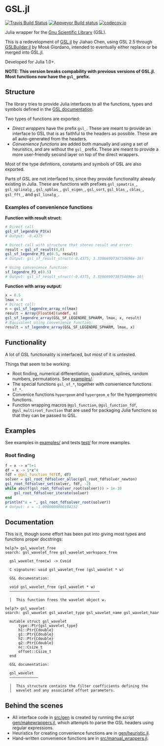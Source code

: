 GSL.jl
======

[![Travis Build Status](https://travis-ci.org/JuliaMath/GSL.jl.svg?branch=master)](https://travis-ci.org/JuliaMath/GSL.jl)
[![Appveyor Build status](https://ci.appveyor.com/api/projects/status/7049flml50cs65mu/branch/master?svg=true)](https://ci.appveyor.com/project/simonbyrne/gsl-jl/branch/master)
[![codecov.io](http://codecov.io/github/JuliaMath/GSL.jl/coverage.svg?branch=master)](http://codecov.io/github/JuliaMath/GSL.jl?branch=master)

Julia wrapper for the [Gnu Scientific
Library](https://www.gnu.org/software/gsl/doc/html/index.html) (GSL).

This is a redevelopment of [GSL.jl](https://github.com/JuliaMath/GSL.jl) by Jiahao Chen,
using GSL 2.5 through [GSLBuilder.jl](https://github.com/giordano/GSLBuilder.jl) by Mosè
Giordano, intended to eventually either replace or be merged into GSL.jl.

Developed for Julia 1.0+.

**NOTE: This version breaks compability with previous versions of GSL.jl. Most functions now have the `gsl_` prefix.**

## Structure

The library tries to provide Julia interfaces to all the functions, types and symbols
defined in the [GSL
documentation](https://www.gnu.org/software/gsl/doc/html/index.html). 

Two types of functions are exported:
- _Direct wrappers_ have the prefix `gsl_`. These are meant to provide an interface to GSL that is as faithful to the headers as possible. These are all auto-generated from the headers.
- _Convenience functions_ are added both manually and using a set of heuristics, and are without the `gsl_` prefix. These are meant to provide a more user-friendly second layer on top of the direct wrappers.

Most of the type defintions, constants and symbols of GSL are also exported.

Parts of GSL are not interfaced to, since they provide functionality already existing in
Julia. These are functions with prefixes `gsl_spmatrix_`, `gsl_splinalg_`, `gsl_spblas_`,
`gsl_eigen_`, `gsl_sort`, `gsl_blas_`,
`cblas_`, `gsl_fft_`, and `gsl_linalg_`.

### Examples of convenience functions

**Function with result struct:**
```julia
# Direct call
gsl_sf_legendre_P3(x)
# Output: -0.4375

# Direct call with structure that stores result and error:
result = gsl_sf_result(0,0)
gsl_sf_legendre_P3_e(0.5, result)
# Output: gsl_sf_result_struct(-0.4375, 3.3306690738754696e-16)

# Using convenience function:
sf_legendre_P3_e(0.5)
# Output: gsl_sf_result_struct(-0.4375, 3.3306690738754696e-16)
```

**Function with array output:**
```julia
x = 0.5
lmax = 4
# Direct call:
n = gsl_sf_legendre_array_n(lmax)
result = Array{Float64}(undef, n)
gsl_sf_legendre_array(GSL_SF_LEGENDRE_SPHARM, lmax, x, result)
# Equivalent using convenience function:
result = sf_legendre_array(GSL_SF_LEGENDRE_SPHARM, lmax, x)
```

## Functionality

A lot of GSL functionality is interfaced, but most of it is untested.

Things that seem to be working:

* Root finding, numerical differentiation, quadrature, splines, random numbers, permutations. See [examples/](examples/). 
* The special functions `gsl_sf_*`, together with convenience functions `sf_*`.
* Convenice functions `hypergeom` and `hypergeom_e` for the hypergeometric functions.
* Function wrapping macros `@gsl_function`, `@gsl_function_fdf`, `@gsl_multiroot_function` that are used for packaging Julia functions so that they can be passed to GSL.

## Examples

See examples in [examples/](examples/) and tests [test/](test/) for more examples.

### Root finding
```julia
f = x -> x^5+1
df = x -> 5*x^4
fdf = @gsl_function_fdf(f, df)
solver = gsl_root_fdfsolver_alloc(gsl_root_fdfsolver_newton)
gsl_root_fdfsolver_set(solver, fdf, -2)
while abs(f(gsl_root_fdfsolver_root(solver))) > 1e-10
    gsl_root_fdfsolver_iterate(solver)
end
println("x = ", gsl_root_fdfsolver_root(solver))
# Output: x = -1.0000000000104232
```

## Documentation

This is it, though some effort has been put into giving most types and functions proper docstrings:

```
help?> gsl_wavelet_free
search: gsl_wavelet_free gsl_wavelet_workspace_free

  gsl_wavelet_free(w) -> Cvoid

  C signature: void gsl_wavelet_free (gsl_wavelet * w)

  GSL documentation:

  void gsl_wavelet_free (gsl_wavelet * w)
  –––––––––––––––––––––––––––––––––––––––––

  │  This function frees the wavelet object w.
```
```
help?> gsl_wavelet
search: gsl_wavelet gsl_wavelet_type gsl_wavelet_name gsl_wavelet_haar

  mutable struct gsl_wavelet
      type::Ptr{gsl_wavelet_type}
      h1::Ptr{Cdouble}
      g1::Ptr{Cdouble}
      h2::Ptr{Cdouble}
      g2::Ptr{Cdouble}
      nc::Csize_t
      offset::Csize_t
  end

  GSL documentation:

  gsl_wavelet
  –––––––––––––

  │  This structure contains the filter coefficients defining the
  │  wavelet and any associated offset parameters.
```


## Behind the scenes

* All interface code in [src/gen](src/gen) is created by running the script
  [gen/makewrappers.jl](gen/makewrappers.jl), which attempts to parse the GSL headers
  using regular expressions.
* Heuristics for creating convenience functions are in
  [gen/heuristic.jl](gen/heuristic.jl).
* Hand-written convenience functions are in
  [src/manual_wrappers.jl](src/manual_wrappers.jl).
